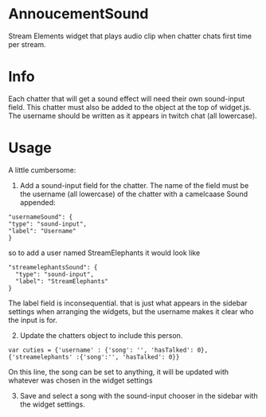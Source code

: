 # AnnoucementSound
Stream Elements widget that plays audio clip when chatter chats first time per stream.

# Info
Each chatter that will get a sound effect will need their own sound-input field. This chatter must also be added to the object at the top of widget.js. The username should be written as it appears in twitch chat (all lowercase).

# Usage

A little cumbersome:
1. Add a sound-input field for the chatter. The name of the field must be the username (all lowercase) of the chatter with a camelcaase Sound appended:
  ```
"usernameSound": {
  "type": "sound-input",
  "label": "Username"
}
 ```
so to add a user named StreamElephants it would look like
```
"streamelephantsSound": {
  "type": "sound-input",
  "label": "StreamElephants"
}
```
The label field is inconsequential. that is just what appears in the sidebar settings when arranging the widgets, but the username makes it clear who the input is for.

2. Update the chatters object to include this person.
```
var cuties = {'username' : {'song': '', 'hasTalked': 0}, {'streamelephants' :{'song':'', 'hasTalked': 0}}
```
On this line, the song can be set to anything, it will be updated with whatever was chosen in the widget settings

3. Save and select a song with the sound-input chooser in the sidebar with the widget settings.
